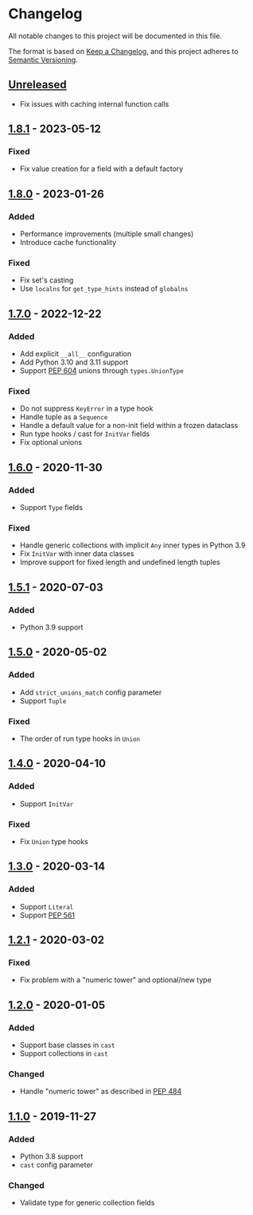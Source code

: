 # Changelog

All notable changes to this project will be documented in this file.

The format is based on [Keep a Changelog](https://keepachangelog.com/en/1.0.0/),
and this project adheres to [Semantic Versioning](https://semver.org/spec/v2.0.0.html).

## [Unreleased]

- Fix issues with caching internal function calls

## [1.8.1] - 2023-05-12

### Fixed

- Fix value creation for a field with a default factory

## [1.8.0] - 2023-01-26

### Added

- Performance improvements (multiple small changes) 
- Introduce cache functionality

### Fixed

- Fix set's casting
- Use `localns` for `get_type_hints` instead of `globalns`

## [1.7.0] - 2022-12-22

### Added

- Add explicit `__all__` configuration
- Add Python 3.10 and 3.11 support
- Support [PEP 604] unions through `types.UnionType`

[PEP 604]: https://peps.python.org/pep-0604/

### Fixed

- Do not suppress `KeyError` in a type hook
- Handle tuple as a `Sequence`
- Handle a default value for a non-init field within a frozen dataclass
- Run type hooks / cast for `InitVar` fields
- Fix optional unions

## [1.6.0] - 2020-11-30

### Added

- Support `Type` fields

### Fixed

- Handle generic collections with implicit `Any` inner types in Python 3.9
- Fix `InitVar` with inner data classes
- Improve support for fixed length and undefined length tuples

## [1.5.1] - 2020-07-03

### Added

- Python 3.9 support

## [1.5.0] - 2020-05-02

### Added

- Add `strict_unions_match` config parameter
- Support `Tuple`

### Fixed

- The order of run type hooks in `Union`  

## [1.4.0] - 2020-04-10

### Added

- Support `InitVar`

### Fixed 

- Fix `Union` type hooks

## [1.3.0] - 2020-03-14

### Added

- Support `Literal`
- Support [PEP 561](https://www.python.org/dev/peps/pep-0561/)

## [1.2.1] - 2020-03-02

### Fixed

- Fix problem with a "numeric tower" and optional/new type

## [1.2.0] - 2020-01-05

### Added

- Support base classes in `cast`
- Support collections in `cast`

### Changed

- Handle "numeric tower" as described in [PEP 484](https://www.python.org/dev/peps/pep-0484/#the-numeric-tower)

## [1.1.0] - 2019-11-27

### Added

- Python 3.8 support
- `cast` config parameter

### Changed

- Validate type for generic collection fields

[Unreleased]: https://github.com/konradhalas/dacite/compare/v1.8.1...HEAD
[1.8.1]: https://github.com/konradhalas/dacite/compare/v1.8.0...v1.8.1
[1.8.0]: https://github.com/konradhalas/dacite/compare/v1.7.0...v1.8.0
[1.7.0]: https://github.com/konradhalas/dacite/compare/v1.6.0...v1.7.0
[1.6.0]: https://github.com/konradhalas/dacite/compare/v1.5.1...v1.6.0
[1.5.1]: https://github.com/konradhalas/dacite/compare/v1.5.0...v1.5.1
[1.5.0]: https://github.com/konradhalas/dacite/compare/v1.4.0...v1.5.0
[1.4.0]: https://github.com/konradhalas/dacite/compare/v1.3.0...v1.4.0
[1.3.0]: https://github.com/konradhalas/dacite/compare/v1.2.1...v1.3.0
[1.2.1]: https://github.com/konradhalas/dacite/compare/v1.2.0...v1.2.1
[1.2.0]: https://github.com/konradhalas/dacite/compare/v1.1.0...v1.2.0
[1.1.0]: https://github.com/konradhalas/dacite/compare/v1.0.2...v1.1.0

